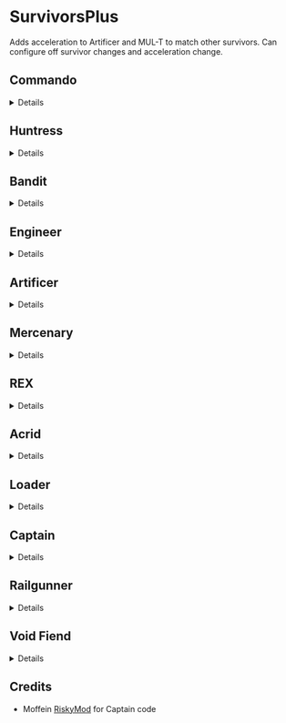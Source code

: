 # SurvivorsPlus

Adds acceleration to Artificer and MUL-T to match other survivors. Can configure off survivor changes and acceleration change.

## Commando

<details>

### Double Tap

- Removes damage falloff
- Now has a max distance of 75m

### Roll

- No longer stops sprinting
- Reduced speed/distance slightly
- Invincible on roll

### Phase Round (Full Metal Jacket)

- Instant hitscan instead of a projectile
- Increased initial damage 300% -> 400%

### Suppressive Fire (Vortex Rounds)

- Damage increase 100% -> 200%
- Proc Coefficient increase 1 -> 2
- Reduces cooldown 9s -> 6s

### Grenade (Sticky Grenade)

- Removed damage falloff
- Reduced damage 700% -> 600%
- Sticky!

</details>

## Huntress

<details>

### Flurry

- Increased proc coefficient 0.7 -> 0.8
- Reduced delay duration 1.3s -> 1s

### Blink

- Reduced cooldown 7s -> 6s

### Phase Blink

- Reduced charges 3 -> 1
- Increased cooldown 2s -> 3s

### Arrow Rain (Electric Volley)

- Replaced slow with shock
- Increased damage 225% -> 450%
- Increased proc coefficient 0.2 -> 0.6
- Can now target flying enemies

</details>

## Bandit

<details>

### Hemorrhage

- Reduced length 15s -> 7.5s
- Reduced damage 2000% -> 1000%

### Blast

- Reduced recoil/bloom

### Serrated Dagger

- Applies 2 stacks of Hemorrhage instead of 1

### Smoke Bomb

- Increases invisibility duration 3s -> 4s
- Increases cooldown 6s -> 8s

### Lights Out (Open Wound)

- No longer resets cooldowns on kill
- Doubles Hemorrhage stacks (on crit)
- Applies Hemorrhage (on crit)

</details>

## Engineer

<details>

### Bouncing Grenades

- Removes charging mechanic, immediately fires 3 grenades

### Pressure Mines

- Removes arming mechanic, immediately explodes for 300% damage
- Reduced cooldown 7s -> 5s

### Bubble Shield

- Actually impenetrable (can go out but nothing can go in)
- Reduced time active 15s -> 10s

### TR58 Carbonizer Turret

- Increases range 25 -> 50
- Can now fire shurikens
- Makes firing smoother

</details>

## Artificer

<details>

- Will update skill icons later
- Elemental, swaps between 3 loadouts, Lightning -> Ice -> Fire
- new ice M1 Ice Bolt, freezes enemies for 2s
- new fire M2 Flame Bomb, charge and throw an igniting bomb
- Secondary and Utility have increased cooldowns 8s/16s

### Attunement

- Special ability responsible for swapping elements
- Skill cooldowns reset on swap
- 3 max charges, 30s cooldown and recharges 1 by 1

### Ion Surge

- Reduces flight curve so base height is reduced

### Flamethrower

- Increased Ignite chance to 100%
- Increased distance 21 -> 32
- Increased damage per tick (less ticks, more damage, overall damage is the same)

</details>

## Mercenary

<details>

- Increases base and level regen to match other melee survivors (2.5/0.5)

### Blinding Assault

- Increases damage 300% -> 400%

### Focused Assault

- Increases damage 700% -> 800%

### Eviscerate

- Increases damage 110% -> 260%

</details>

## REX

<details>

### DIRECTIVE: Inject

- Increases proc coefficient 0.5 -> 0.8

</details>

## Acrid

<details>

### Blight

- Reduces base damage per tick 60% -> 30%
- Increases duration 5s -> 10s
- Stacks exponentially (Higher stacks deal more damage per tick)
- damage multiplier = (1.5 ^ stacks)
- damage per tick \* damage multiplier

</details>

## Loader

<details>

- Reduces max hp 160 -> 110
- Reduces level hp 48 -> 33
- Reduces base armor 20 -> 0

</details>

## Captain

<details>

### Defensive Microbots

- No longer deletes puddles/pools

### Power Tazer

- Bounces to nearby enemies in a 15m radius

</details>

## Railgunner

<details>

- Crit damage now applies properly instead of being halved
- Can always see Weak Points
- Reduces weakpoint size by 25%

### HH44 Marksman (HH44 Rounds)

- Is now the primary instead of smart rounds
- Reduces damage 400% -> 300%
- Has an active reload system (uses secondary charges)
- Has an active reload bonus of +75% total damage and can hit weakspots

### M99 Sniper

- Reduces damage 1000% -> 600%

### Polar Field Device

- Increases slow down

### Supercharge

- Reduces damage 4000% -> 2400%
- Reduces downtime 15s -> 5s

### Cryocharge

- Reduces damage 2000% -> 1200%

</details>

## Void Fiend

<details>

- Removes Crit mechanic
- Removes Heal mechanic
- Removes Damage mechanic
- Corruption only increases while in combat
- Corruption increase is reduced by 66%
- Corruption increases on kill
- Corrupted Mode no longer has +100 armor
- Corrupted Mode decreases slower
- Reduces Corrupted Mode transition time by 25%

</details>

## Credits

- Moffein [RiskyMod](https://thunderstore.io/package/Risky_Lives/RiskyMod/) for Captain code
